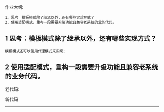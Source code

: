 作业大纲:

```
1、思考：模板模式除了继承以外，还有哪些实现方式？
2、使用适配模式，重构一段需要升级功能且兼容老系统的业务代码。
```

## 1 思考：模板模式除了继承以外，还有哪些实现方式？

```
模板模式还可以使用代理模式来实现;
```

## 2 使用适配模式，重构一段需要升级功能且兼容老系统的业务代码。

老代码:





新代码

---



